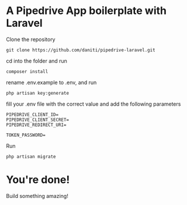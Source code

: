 # A Pipedrive App boilerplate with Laravel

Clone the repository

```
git clone https://github.com/daniti/pipedrive-laravel.git
```
cd into the folder and run

```
composer install
```
rename .env.example to .env, and run
```
php artisan key:generate
```
fill your .env file with the correct value and add the following parameters
```
PIPEDRIVE_CLIENT_ID=
PIPEDRIVE_CLIENT_SECRET=
PIPEDRIVE_REDIRECT_URI=

TOKEN_PASSWORD=
```
Run
```
php artisan migrate
```
# You're done!

Build something amazing!
